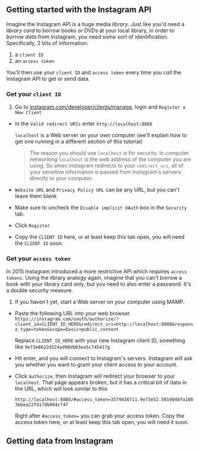<!--
Since this demo was built, Instagram introduced a more restrictive API which requires `access tokens`. 

Here's how to get one: 

* http://jelled.com/instagram/access-token 
* https://github.com/adrianengine/jquery-spectragram/wiki/How-to-get-Instagram-API-access-token-and-fix-your-broken-feed

Rate limits: https://www.instagram.com/developer/limits/

-->


## Getting started with the Instagram API

Imagine the Instagram API is a huge media *library*. Just like you'd need a *library card* to borrow books or DVDs at your local library, in order to *borrow data* from Instagram, you need some sort of identification. Specifically, 2 bits of information:

1. a `client ID`
2. an `access token`

You'll then use your `client ID` and `access token` every time you *call* the Instagram API to get or send data.

### Get your `client ID`

1. Go to [instagram.com/developer/clients/manage](https://www.instagram.com/developer/clients/manage), login and `Register a New Client` 
* In the `Valid redirect URIs` enter `http://localhost:8888`

 	`localhost` is a Web server on your own computer (we'll explain how to get one running in a different section of this tutorial)
 	
	> The reason you should use `localhost` is for security. In computer networking `localhost` is the web address of the computer you are using. So when Instagram redirects to your `redirect_uri`, all of your sensitive information is passed from Instagram's servers directly to your computer. 
* `Website URL` and `Privacy Policy URL` can be any URL, but you can't leave them blank 
* Make sure to uncheck the `Disable implicit OAuth` box in the `Security` tab.
* Click `Register`
* Copy the `CLIENT ID` here, or at least keep this tab open, you will need the `CLIENT ID` soon.

### Get your `access token`

In 2015 Instagram introduced a more restrictive API which requires `access tokens`. Using the library analogy again, imagine that you can't borrow a book with your library card only, but you need to also enter a password. It's a double security measure.

1. If you haven't yet, start a Web server on your computer using MAMP.
* Paste the following URL into your web browser.
`https://instagram.com/oauth/authorize/?client_id=CLIENT_ID_HERE&redirect_uri=http://localhost:8888&response_type=token&scope=basic+public_content`
 
 	Replace `CLIENT_ID_HERE` with your new Instagram client ID, something like `9e73e8622d524ad98db03ea5c745417g`
* Hit enter, and you will connect to Instagram's servers. Instagram will ask you whether you want to grant your client access to your account. 
* Click `Authorize`, then Instagram will redirect your browser to your `localhost`. That page appears broken, but it has a critical bit of data in the URL, which will look similar to this

	`http://localhost:8888/#access_token=3579436711.9e73e52.5019846fa1883bbea22f417db904cf4f`

	Right after `#access_token=` you can grab your access token. Copy the access token here, or at least keep this tab open, you will need it soon.
	 	 
<!-- Treat your Instagram access token like you would your password. Store it safely. -->

## Getting data from Instagram